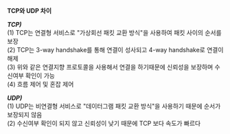 **TCP와 UDP 차이**

***TCP)***   
(1) TCP는 연결형 서비스로 "가상회선 패킷 교환 방식"을 사용하여 패킷 사이의 순서를 보장   
(2) TCP는 3-way handshake를 통해 연결이 성사되고 4-way handshake로 연결이 해제   
(3) 위와 같은 연결지향 프로토콜을 사용해서 연결을 하기때문에 신뢰성을 보장하며 수신여부 확인이 가능   
(4) 흐름 제어 및 혼잡 제어
   
***UDP)***   
(1) UDP는 비연결형 서비스로 "데이터그램 패킷 교환 방식"을 사용하기 때문에 순서가 보장되지 않음   
(2) 수신여부 확인이 되지 않고 신뢰성이 낮기 때문에 TCP 보다 속도가 빠르다   
